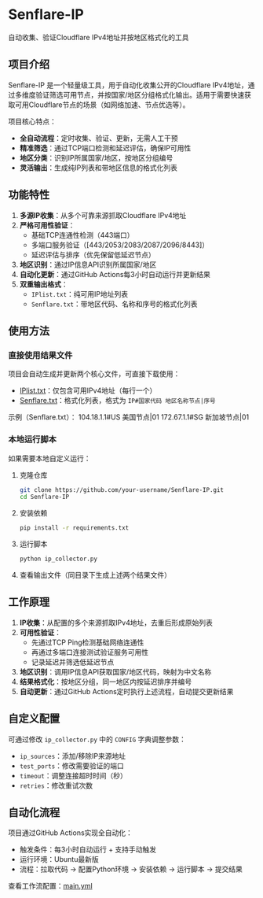 # Senflare-IP

自动收集、验证Cloudflare IPv4地址并按地区格式化的工具

## 项目介绍

Senflare-IP 是一个轻量级工具，用于自动化收集公开的Cloudflare IPv4地址，通过多维度验证筛选可用节点，并按国家/地区分组格式化输出。适用于需要快速获取可用Cloudflare节点的场景（如网络加速、节点优选等）。

项目核心特点：
- **全自动流程**：定时收集、验证、更新，无需人工干预
- **精准筛选**：通过TCP端口检测和延迟评估，确保IP可用性
- **地区分类**：识别IP所属国家/地区，按地区分组编号
- **灵活输出**：生成纯IP列表和带地区信息的格式化列表

## 功能特性

1. **多源IP收集**：从多个可靠来源抓取Cloudflare IPv4地址
2. **严格可用性验证**：
   - 基础TCP连通性检测（443端口）
   - 多端口服务验证（[443/2053/2083/2087/2096/8443]）
   - 延迟评估与排序（优先保留低延迟节点）
3. **地区识别**：通过IP信息API识别所属国家/地区
4. **自动化更新**：通过GitHub Actions每3小时自动运行并更新结果
5. **双重输出格式**：
   - `IPlist.txt`：纯可用IP地址列表
   - `Senflare.txt`：带地区代码、名称和序号的格式化列表

## 使用方法

### 直接使用结果文件

项目会自动生成并更新两个核心文件，可直接下载使用：

- [IPlist.txt](IPlist.txt)：仅包含可用IPv4地址（每行一个）
- [Senflare.txt](Senflare.txt)：格式化列表，格式为 `IP#国家代码 地区名称节点|序号`

示例（Senflare.txt）：
104.18.1.1#US 美国节点|01
172.67.1.1#SG 新加坡节点|01
### 本地运行脚本

如果需要本地自定义运行：

1. 克隆仓库
   ```bash
   git clone https://github.com/your-username/Senflare-IP.git
   cd Senflare-IP
   ```

2. 安装依赖
   ```bash
   pip install -r requirements.txt
   ```

3. 运行脚本
   ```bash
   python ip_collector.py
   ```

4. 查看输出文件（同目录下生成上述两个结果文件）

## 工作原理

1. **IP收集**：从配置的多个来源抓取IPv4地址，去重后形成原始列表
2. **可用性验证**：
   - 先通过TCP Ping检测基础网络连通性
   - 再通过多端口连接测试验证服务可用性
   - 记录延迟并筛选低延迟节点
3. **地区识别**：调用IP信息API获取国家/地区代码，映射为中文名称
4. **结果格式化**：按地区分组，同一地区内按延迟排序并编号
5. **自动更新**：通过GitHub Actions定时执行上述流程，自动提交更新结果

## 自定义配置

可通过修改 `ip_collector.py` 中的 `CONFIG` 字典调整参数：
- `ip_sources`：添加/移除IP来源地址
- `test_ports`：修改需要验证的端口
- `timeout`：调整连接超时时间（秒）
- `retries`：修改重试次数

## 自动化流程

项目通过GitHub Actions实现全自动化：
- 触发条件：每3小时自动运行 + 支持手动触发
- 运行环境：Ubuntu最新版
- 流程：拉取代码 → 配置Python环境 → 安装依赖 → 运行脚本 → 提交结果

查看工作流配置：[main.yml](.github/workflows/main.yml)
